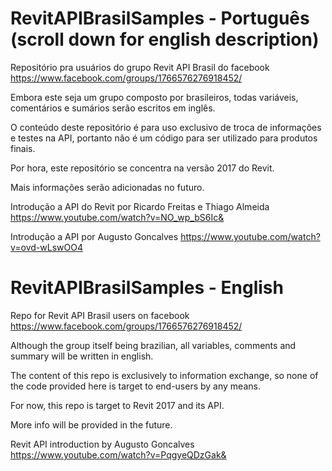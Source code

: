# RevitAPIBrasilSamples - Português (scroll down for english description)

Repositório pra usuários do grupo Revit API Brasil do facebook
https://www.facebook.com/groups/1766576276918452/

Embora este seja um grupo composto por brasileiros, todas variáveis, comentários e sumários serão escritos em inglês.

O conteúdo deste repositório é para uso exclusivo de troca de informações e testes na API, portanto não é um código para ser utilizado para produtos finais.

Por hora, este repositório se concentra na versão 2017 do Revit.

Mais informações serão adicionadas no futuro.

Introdução a API do Revit por Ricardo Freitas e Thiago Almeida
https://www.youtube.com/watch?v=NO_wp_bS6Ic&

Introdução a API por Augusto Goncalves
https://www.youtube.com/watch?v=ovd-wLswOO4


# RevitAPIBrasilSamples - English

Repo for Revit API Brasil users on facebook
https://www.facebook.com/groups/1766576276918452/

Although the group itself being brazilian, all variables, comments and summary will be written in english.

The content of this repo is exclusively to information exchange, so none of the code provided here is target to end-users by any means.

For now, this repo is target to Revit 2017 and its API.

More info will be provided in the future.

Revit API introduction by Augusto Goncalves
https://www.youtube.com/watch?v=PqgyeQDzGak&


